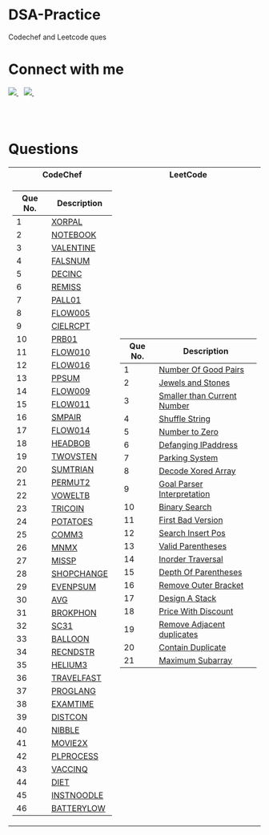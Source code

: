 # DSA-Practice
Codechef and Leetcode ques


# Connect with me

<a href="https://twitter.com/Maanas2471">
    <img src="https://www.vectorlogo.zone/logos/twitter/twitter-ar21.svg"/>
</a>&ensp;
<a href="https://www.linkedin.com/in/maanas-g-6b2141120/">
    <img src="https://www.vectorlogo.zone/logos/linkedin/linkedin-ar21.svg"/>
</a>&ensp;

</br></br>

# Questions


<table>
<tr><th>CodeChef </th><th>LeetCode</th></tr>
<tr><td>

| Que No. | Description |
| ---     | ---         |     
| 1 | [XORPAL](https://www.codechef.com/FEB222C/problems/XORPAL/) |
| 2 | [NOTEBOOK](https://www.codechef.com/problems/NOTEBOOK) |
| 3 | [VALENTINE](https://www.codechef.com/problems/VALENTINE) |
| 4 | [FALSNUM](https://www.codechef.com/problems/FALSNUM) |
| 5 | [DECINC](https://www.codechef.com/problems/DECINC) |
| 6 | [REMISS](https://www.codechef.com/problems/REMISS) |
| 7 | [PALL01](https://www.codechef.com/problems/PALL01) |
| 8 | [FLOW005](https://www.codechef.com/problems/FLOW005) |
| 9 | [CIELRCPT](https://www.codechef.com/problems/CIELRCPT) |
| 10 | [PRB01](https://www.codechef.com/problems/PRB01) |
| 11 | [FLOW010](https://www.codechef.com/problems/FLOW010) |
| 12 | [FLOW016](https://www.codechef.com/problems/FLOW016) |
| 13 | [PPSUM](https://www.codechef.com/problems/PPSUM) |
| 14 | [FLOW009](https://www.codechef.com/problems/FLOW009) |
| 15 | [FLOW011](https://www.codechef.com/problems/FLOW011) |
| 16 | [SMPAIR](https://www.codechef.com/problems/SMPAIR) |
| 17 | [FLOW014](https://www.codechef.com/problems/FLOW014) |
| 18 | [HEADBOB](https://www.codechef.com/problems/HEADBOB) |
| 19 | [TWOVSTEN](https://www.codechef.com/problems/TWOVSTEN) |
| 20 | [SUMTRIAN](https://www.codechef.com/problems/SUMTRIAN) |
| 21 | [PERMUT2](https://www.codechef.com/problems/PERMUT2) |
| 22 | [VOWELTB](https://www.codechef.com/problems/VOWELTB) |
| 23 | [TRICOIN](https://www.codechef.com/problems/TRICOIN) |
| 24 | [POTATOES](https://www.codechef.com/problems/POTATOES) |
| 25 | [COMM3](https://www.codechef.com/problems/COMM3) |
| 26 | [MNMX](https://www.codechef.com/problems/MNMX) |
| 27 | [MISSP](https://www.codechef.com/problems/MISSP) |
| 28 | [SHOPCHANGE](https://www.codechef.com/problems/SHOPCHANGE) |
| 29 | [EVENPSUM](https://www.codechef.com/problems/EVENPSUM) |
| 30 | [AVG](https://www.codechef.com/problems/AVG) |
| 31 | [BROKPHON](https://www.codechef.com/problems/BROKPHON) |
| 32 | [SC31](https://www.codechef.com/problems/SC31) |
| 33 | [BALLOON](https://www.codechef.com/problems/BALLOON) |
| 34 | [RECNDSTR](https://www.codechef.com/problems/RECNDSTR) |
| 35 | [HELIUM3](https://www.codechef.com/problems/HELIUM3) |
| 36 | [TRAVELFAST](https://www.codechef.com/problems/TRAVELFAST) |
| 37 | [PROGLANG](https://www.codechef.com/problems/PROGLANG) |
| 38 | [EXAMTIME](https://www.codechef.com/problems/EXAMTIME) |
| 39 | [DISTCON](https://www.codechef.com/LTIME105C/problems/DISTCON) |
| 40 | [NIBBLE](https://www.codechef.com/LTIME105C/problems/NIBBLE) |
| 41 | [MOVIE2X](https://www.codechef.com/LTIME105C/problems/MOVIE2X) |
| 42 | [PLPROCESS](https://www.codechef.com/LTIME105C/problems/PLPROCESS) |
| 43 | [VACCINQ](https://www.codechef.com/problems/VACCINQ) |
| 44 | [DIET](https://www.codechef.com/problems/DIET) |
| 45 | [INSTNOODLE](https://www.codechef.com/problems/INSTNOODLE) |
| 46 | [BATTERYLOW](https://www.codechef.com/problems/BATTERYLOW) |
    
</td><td>

| Que No. | Description |
| ---     | ---         |  
| 1 | [Number Of Good Pairs](https://leetcode.com/problems/number-of-good-pairs/) |
| 2 | [Jewels and Stones](https://leetcode.com/problems/jewels-and-stones/) |
| 3 | [Smaller than Current Number](https://leetcode.com/problems/how-many-numbers-are-smaller-than-the-current-number/) |
| 4 | [Shuffle String](https://leetcode.com/problems/shuffle-string/) |
| 5 | [Number to Zero](https://leetcode.com/problems/number-of-steps-to-reduce-a-number-to-zero/) |
| 6 | [Defanging IPaddress](https://leetcode.com/problems/defanging-an-ip-address/) |
| 7 | [Parking System](https://leetcode.com/problems/design-parking-system/) |
| 8 | [Decode Xored Array](https://leetcode.com/problems/decode-xored-array/) |
| 9 | [Goal Parser Interpretation](https://leetcode.com/problems/goal-parser-interpretation/) |
| 10 | [Binary Search](https://leetcode.com/problems/binary-search/) | 
| 11 | [First Bad Version](https://leetcode.com/problems/first-bad-version/) |
| 12 | [Search Insert Pos](https://leetcode.com/problems/search-insert-position/) |
| 13 | [Valid Parentheses](https://leetcode.com/problems/valid-parentheses/) |
| 14 | [Inorder Traversal](https://leetcode.com/problems/binary-tree-inorder-traversal/) |
| 15 | [Depth Of Parentheses](https://leetcode.com/problems/maximum-nesting-depth-of-the-parentheses/) |
| 16 | [Remove Outer Bracket](https://leetcode.com/problems/remove-outermost-parentheses/) |
| 17 | [Design A Stack](https://leetcode.com/problems/design-a-stack-with-increment-operation/) |
| 18 | [Price With Discount](https://leetcode.com/problems/final-prices-with-a-special-discount-in-a-shop/) |
| 19 | [Remove Adjacent duplicates](https://leetcode.com/problems/remove-all-adjacent-duplicates-in-string/) |
| 20 | [Contain Duplicate](https://leetcode.com/problems/contains-duplicate/) |
| 21 | [Maximum Subarray](https://leetcode.com/problems/maximum-subarray/) |

</td></tr> </table>
